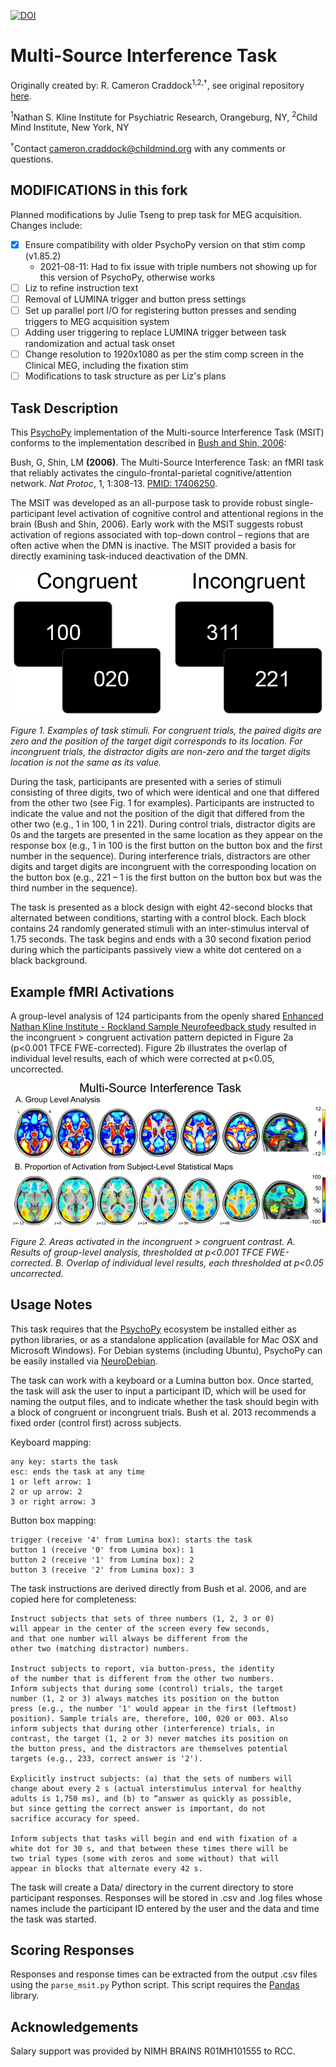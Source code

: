 [![DOI](https://zenodo.org/badge/9342/ccraddock/msit.svg)](https://zenodo.org/badge/latestdoi/9342/ccraddock/msit)

# Multi-Source Interference Task

Originally created by: R. Cameron Craddock<sup>1,2,†</sup>, see original repository [here](https://github.com/ccraddock/msit).

<sup>1</sup>Nathan S. Kline Institute for Psychiatric Research, Orangeburg, NY, <sup>2</sup>Child Mind Institute, New York, NY

<sup>†</sup>Contact [cameron.craddock@childmind.org](mailto:cameron.craddock@childmind.org) with any comments or questions.

## MODIFICATIONS in this fork

Planned modifications by Julie Tseng to prep task for MEG acquisition. Changes include:
- [x] Ensure compatibility with older PsychoPy version on that stim comp (v1.85.2)
    * 2021-08-11: Had to fix issue with triple numbers not showing up for this version of PsychoPy, otherwise works
- [ ] Liz to refine instruction text
- [ ] Removal of LUMINA trigger and button press settings
- [ ] Set up parallel port I/O for registering button presses and sending triggers to MEG acquisition system
- [ ] Adding user triggering to replace LUMINA trigger between task randomization and actual task onset
- [ ] Change resolution to 1920x1080 as per the stim comp screen in the Clinical MEG, including the fixation stim
- [ ] Modifications to task structure as per Liz's plans

## Task Description

This [PsychoPy](http://www.psychopy.org/) implementation of the Multi-source Interference Task (MSIT)
conforms to the implementation described in [Bush and Shin, 2006](http://www.nature.com/nprot/journal/v1/n1/full/nprot.2006.48.html):

Bush, G, Shin, LM **(2006)**. The Multi-Source Interference Task: an fMRI task that
reliably activates the cingulo-frontal-parietal cognitive/attention network.
*Nat Protoc*, 1, 1:308-13. [PMID: 17406250](http://www.ncbi.nlm.nih.gov/pubmed/17406250).

The MSIT was developed as an all-purpose task to provide robust single-participant level activation of cognitive control and attentional regions in the brain (Bush and Shin, 2006). Early work with the MSIT suggests robust activation of regions associated with top-down control  – regions that are often active when the DMN is inactive. The MSIT provided a basis for directly examining task-induced deactivation of the DMN.

![Fig. 1 Example of stimuli.](msit_stim2.png?raw=true "Fig. 1 Example of vignettes.")

*Figure 1. Examples of task stimuli. For congruent trials, the paired digits are zero and the position of the target digit corresponds to its location. For incongruent trials, the distractor digits are non-zero and the target digits location is not the same as its value.*

During the task, participants are presented with a series of stimuli consisting of three digits, two of which were identical and one that differed from the other two (see Fig. 1 for examples). Participants are instructed to indicate the value and not the position of the digit that differed from the other two (e.g., 1 in 100, 1 in 221). During control trials, distractor digits are 0s and the targets are presented in the same location as they appear on the response box (e.g., 1 in 100 is the first button on the button box and the first number in the sequence). During interference trials, distractors are other digits and target digits are incongruent with the corresponding location on the button box (e.g., 221 – 1 is the first button on the button box but was the third number in the sequence).

The task is presented as a block design with eight 42-second blocks that alternated between conditions, starting with a control block. Each block contains 24 randomly generated stimuli with an inter-stimulus interval of 1.75 seconds. The task begins and ends with a 30 second fixation period during which the participants passively view a white dot centered on a black background.

## Example fMRI Activations

A group-level analysis of 124 participants from the openly shared [Enhanced Nathan Kline Institute - Rockland Sample Neurofeedback study](http://fcon_1000.projects.nitrc.org/indi/enhanced/) resulted in the incongruent > congruent activation pattern depicted in Figure 2a (p<0.001 TFCE FWE-corrected). Figure 2b illustrates the overlap of individual level results, each of which were corrected at p<0.05, uncorrected.

![Fig. 2 Areas activated in the incongruent > congruent contrast.](task_results.png?raw=true "Fig. 2 Areas activated in the incongruent > congruent contrast.")

*Figure 2. Areas activated in the incongruent > congruent contrast. A. Results of group-level analysis, thresholded at p<0.001 TFCE FWE-corrected. B. Overlap of individual level results, each thresholded at p<0.05 uncorrected.*

## Usage Notes
This task requires that the [PsychoPy](http://www.psychopy.org/) ecosystem be installed either as python libraries, or as a standalone application (available for Mac OSX and Microsoft Windows). For Debian systems (including Ubuntu), PsychoPy can be easily installed via [NeuroDebian](http://neuro.debian.net/pkgs/psychopy.html?highlight=psychopy).

The task can work with a keyboard or a Lumina button box. Once started, the task will ask the user to input a participant ID, which will be used for naming the output files, and to indicate whether the task should begin with a block of congruent or incongruent trials. Bush et al. 2013 recommends a fixed order (control first) across subjects.

Keyboard mapping:

    any key: starts the task
    esc: ends the task at any time
    1 or left arrow: 1
    2 or up arrow: 2
    3 or right arrow: 3

Button box mapping:

    trigger (receive '4' from Lumina box): starts the task
    button 1 (receive '0' from Lumina box): 1
    button 2 (receive '1' from Lumina box): 2
    button 3 (receive '2' from Lumina box): 3


The task instructions are derived directly from Bush et al. 2006, and are copied here for completeness:

    Instruct subjects that sets of three numbers (1, 2, 3 or 0)
    will appear in the center of the screen every few seconds,
    and that one number will always be different from the
    other two (matching distractor) numbers.

    Instruct subjects to report, via button-press, the identity
    of the number that is different from the other two numbers.
    Inform subjects that during some (control) trials, the target
    number (1, 2 or 3) always matches its position on the button
    press (e.g., the number '1' would appear in the first (leftmost)
    position). Sample trials are, therefore, 100, 020 or 003. Also
    inform subjects that during other (interference) trials, in
    contrast, the target (1, 2 or 3) never matches its position on
    the button press, and the distractors are themselves potential
    targets (e.g., 233, correct answer is '2').

    Explicitly instruct subjects: (a) that the sets of numbers will
    change about every 2 s (actual interstimulus interval for healthy
    adults is 1,750 ms), and (b) to “answer as quickly as possible,
    but since getting the correct answer is important, do not
    sacrifice accuracy for speed.

    Inform subjects that tasks will begin and end with fixation of a
    white dot for 30 s, and that between these times there will be
    two trial types (some with zeros and some without) that will
    appear in blocks that alternate every 42 s.

The task will create a Data/ directory in the current directory to store participant responses. Responses will be stored in .csv and .log files whose names include the participant ID entered by the user and the data and time the task was started.

## Scoring Responses
Responses and response times can be extracted from the output .csv files using the ```parse_msit.py``` Python script. This script requires the [Pandas](http://pandas.pydata.org/) library.

## Acknowledgements
Salary support was provided by NIMH BRAINS R01MH101555 to RCC.
